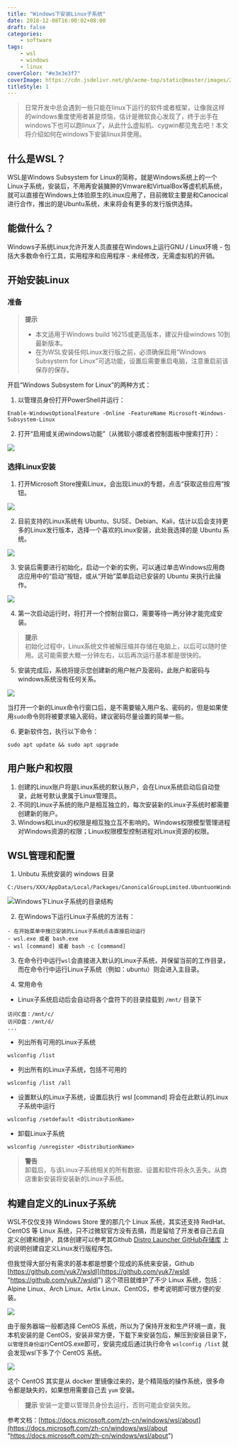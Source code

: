 ```yaml
---
title: "Windows下安装Linux子系统"
date: 2018-12-08T16:00:02+08:00
draft: false
categories:
    - software
tags:
    - wsl
    - windows
    - linux
coverColor: "#e3e3e3f7"
coverImage: https://cdn.jsdelivr.net/gh/acme-top/static@master/images/2021/04/20210410224536-wsl.png
titleStyle: 1
---
```


<info>

>日常开发中总会遇到一些只能在linux下运行的软件或者框架，让像我这样的windows重度使用者甚是烦恼，估计是微软良心发现了，终于出手在windows下也可以跑linux了，从此什么虚拟机、cygwin都见鬼去吧！本文将介绍如何在windows下安装linux并使用。

</info>

## 什么是WSL？

WSL是Windows Subsystem for Linux的简称，就是Windows系统上的一个Linux子系统，安装后，不用再安装臃肿的Vmware和VirtualBox等虚机机系统，就可以直接在Windows上体验原生的Linux应用了，目前微软主要是和Canocical进行合作，推出的是Ubuntu系统，未来将会有更多的发行版供选择。

## 能做什么？
Windows子系统Linux允许开发人员直接在Windows上运行GNU / Linux环境 - 包括大多数命令行工具，实用程序和应用程序 - 未经修改，无需虚拟机的开销。

## 开始安装Linux

### 准备

<info>

> **提示**  
>- 本文适用于Windows build 16215或更高版本，建议升级windows 10到最新版本。
>- 在为WSL安装任何Linux发行版之前，必须确保启用“Windows Subsystem for Linux”可选功能，设置后需要重启电脑，注意重启前该保存的保存。

</info>

开启“Windows Subsystem for Linux”的两种方式：

1. 以管理员身份打开PowerShell并运行：

```shell
Enable-WindowsOptionalFeature -Online -FeatureName Microsoft-Windows-Subsystem-Linux
```

2. 打开“启用或关闭windows功能”（从微软小娜或者控制面板中搜索打开）：

![](https://cdn.jsdelivr.net/gh/acme-top/static@master/images/2021/04/20210410205254-paste-539412671e87211bbae3d1e9c93f2b7d-1.png)

### 选择Linux安装

1. 打开Microsoft Store搜索Linux，会出现Linux的专题，点击“获取这些应用”按钮。

![](https://cdn.jsdelivr.net/gh/acme-top/static@master/images/2021/04/20210410205259-paste-a12839c7a1c91f431594289a0fb5dc77-1.png)

2. 目前支持的Linux系统有 Ubuntu、SUSE、Debian、Kali，估计以后会支持更多的Linux发行版本，选择一个喜欢的Linux安装，此处我选择的是 Ubuntu 系统。

![](https://cdn.jsdelivr.net/gh/acme-top/static@master/images/2021/04/20210410205321-paste-ed4fbf3e9d6e56ed8461a29aac78ce14-1.png)

3. 安装后需要进行初始化，启动一个新的实例，可以通过单击Windows应用商店应用中的“启动”按钮，或从“开始”菜单启动已安装的 Ubuntu 来执行此操作。

![](https://cdn.jsdelivr.net/gh/acme-top/static@master/images/2021/04/20210410205331-paste-ed15cfca305679eb470fee1539e14f55-1.png)

4. 第一次启动运行时，将打开一个控制台窗口，需要等待一两分钟才能完成安装。

<info>

> **提示**  
> 初始化过程中，Linux系统文件被解压缩并存储在电脑上，以后可以随时使用。这可能需要大概一分钟左右，以后再次运行基本都是很快的。

</info>

5. 安装完成后，系统将提示您创建新的用户帐户及密码，此账户和密码与windows系统没有任何关系。

![](https://cdn.jsdelivr.net/gh/acme-top/static@master/images/2021/04/20210410205338-paste-afdf5660d357c5be71d0f51c6ace1d74-1.png)

当打开一个新的Linux命令行窗口后，是不需要输入用户名、密码的，但是如果使用`sudo`命令则将被要求输入密码，建议密码尽量设置的简单一些。

6. 更新软件包，执行以下命令：

```shell
sudo apt update && sudo apt upgrade
```

## 用户账户和权限

1. 创建的Linux账户将是Linux系统的默认账户，会在Linux系统启动后自动登录，此帐号默认隶属于Linux管理员。
2. 不同的Linux子系统的账户是相互独立的，每次安装新的Linux子系统时都需要创建新的账户。
3. Windows和Linux的权限是相互独立互不影响的。Windows权限模型管理进程对Windows资源的权限；Linux权限模型控制进程对Linux资源的权限。

## WSL管理和配置

1. Unbutu 系统安装的 windows 目录

```shell
C:/Users/XXX/AppData/Local/Packages/CanonicalGroupLimited.UbuntuonWindows_79rhkp1fndgsc/LocalState/rootfs/
```

![Windows下Linux子系统的目录结构](https://cdn.jsdelivr.net/gh/acme-top/static@master/images/2021/04/20210410205348-paste-e16e0e673a22721838e5d116b1dd50c3-1.png)


2. 在Windows下运行Linux子系统的方法有：

```shell
- 在开始菜单中搜已安装的Linux子系统点击直接启动运行
- wsl.exe 或者 bash.exe
- wsl [command] 或者 bash -c [command]
```

3. 在命令行中运行`wsl`会直接进入默认的Linux子系统，并保留当前的工作目录，而在命令行中运行Linux子系统（例如：ubuntu）则会进入主目录。

4. 常用命令

- Linux子系统启动后会自动将各个盘符下的目录挂载到 `/mnt/` 目录下

```shell
访问C盘：/mnt/c/
访问D盘：/mnt/d/
...
```

- 列出所有可用的Linux子系统
```shell
wslconfig /list
```

- 列出所有的Linux子系统，包括不可用的
```shell
wslconfig /list /all
```

- 设置默认的Linux子系统，设置后执行 wsl [command] 将会在此默认的Linux子系统中运行
```shell
wslconfig /setdefault <DistributionName>
```

- 卸载Linux子系统
```shell
wslconfig /unregister <DistributionName>
```

<warning>

> **警告**  
> 卸载后，与该Linux子系统相关的所有数据、设置和软件将永久丢失。从商店重新安装将安装新的Linux子系统。

</warning>

## 构建自定义的Linux子系统

WSL不仅仅支持 Windows Store 里的那几个 Linux 系统，其实还支持 RedHat、CentOS 等 Linux 系统，只不过微软官方没有去搞，而是留给了开发者自己去自定义创建和维护，具体创建可以参考其Github [Distro Launcher GitHub存储库](https://github.com/Microsoft/WSL-DistroLauncher "Distro Launcher GitHub存储库") 上的说明创建自定义Linux发行版程序包。

但我觉得大部分有需求的基本都是想要个现成的系统来安装，Github [https://github.com/yuk7/wsldl](https://github.com/yuk7/wsldl "https://github.com/yuk7/wsldl") 这个项目就维护了不少 Linux 系统，包括：Alpine Linux、Arch Linux、Artix Linux、CentOS，参考说明即可很方便的安装。

![](https://cdn.jsdelivr.net/gh/acme-top/static@master/images/2021/04/20210410205358-paste-a8912b71f223a14564f9a62e66daf583-1.png)

由于服务器端一般都选择 CentOS 系统，所以为了保持开发和生产环境一直，我本机安装的是 CentOS，安装非常方便，下载下来安装包后，解压到安装目录下，`以管理员身份运行`CentOS.exe即可，安装完成后通过执行命令 `wslconfig /list` 就会发现wsl下多了个 CentOS 系统。

![](https://cdn.jsdelivr.net/gh/acme-top/static@master/images/2021/04/20210410205405-paste-4f0479e74eee351a299bfbe01f8f2c3a-1.png)

这个 CentOS 其实是从 docker 里镜像过来的，是个精简版的操作系统，很多命令都是缺失的，如果想用需要自己去 `yum` 安装。

<info>

> **提示**
> 安装一定要以管理员身份去运行，否则可能会安装失败。

<info>

参考文档：[https://docs.microsoft.com/zh-cn/windows/wsl/about](https://docs.microsoft.com/zh-cn/windows/wsl/about "https://docs.microsoft.com/zh-cn/windows/wsl/about")